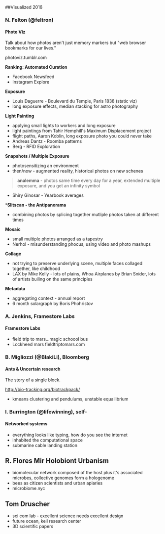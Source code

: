 ##Visualized 2016

### N. Felton (@feltron)
#### Photo Viz

Talk about how photos aren't just memory markers but "web browser bookmarks for our lives."

photoviz.tumblr.com


**Ranking: Automated Curation**

* Facebook Newsfeed
* Instagram Explore

**Exposure**

* Louis Daguerre - Boulevard du Temple, Paris 1838 (static viz)
* long exposure effects, median stacking for astro photography

**Light Painting**

* applying small lights to workers and long exposure
* light paintings from Tahir Hemphill's Maximum Displacement project
* flight paths, Aaron Koblin, long exposure photo you could never take
* Andreas Dantz - Roomba patterns
* Berg - RFID Exploration

**Snapshots / Multiple Exposure**

* photosensitizing an environment
* then/now - augmented reality, historical photos on new schenes

> **analemma** - photos same time every day for a year, extended multiple exposure, and you get an infinity symbol

* Shiry Ginosar - Yearbook averages 

***Slitscan - the Antipanorama**

* combining photos by splicing together mutliple photos taken at different times

**Mosaic**

* small multiple photos arranged as a tapestry
* Nerhol - misunderstanding phocus, using video and photo mashups

**Collage**

* not trying to preserve underlying scene, multiple faces collaged together, like childhood
* LAX by Mike Kelly - lots of plains, Whoa Airplanes by Brian Snider, lots of artists builing on the same principles

**Metadata**

* aggregating context - annual report
* 6 month solargraph by Boris Phohristov

### A. Jenkins, Framestore Labs
#### Framestore Labs

* field trip to mars...magic schoool bus
* Lockheed mars fieldtriptomars.com

### B. Migliozzi (@BlakiLi), Bloomberg
#### Ants & Uncertain research

The story of a single block.

http://bio-tracking.org/biotrackpack/

* kmeans clustering and pendulums, unstable equailibrium

### I. Burrington (@lifewinning), self-
#### Networked systems

* everything looks like typing, how do you see the internet
* inhabited the computational space 
* submarine cable landing station


## R. Flores Mir Holobiont Urbanism

* biomolecular network composed of the host plus it's associated microbes, collective genomes form a hologenome
* bees as citizen scientists and urban apiaries
* microbiome.nyc

## Tom Druscher

* sci com lab - excellent science needs excellent design
* future ocean, keil research center
* 3D scientific papers
